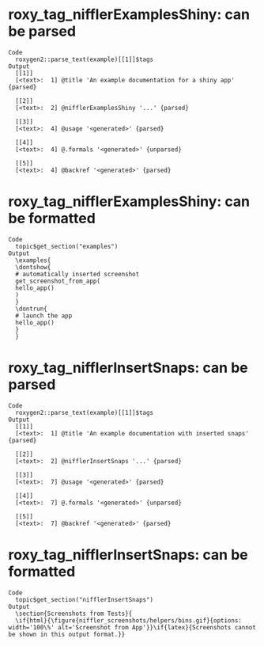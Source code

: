 # roxy_tag_nifflerExamplesShiny: can be parsed

    Code
      roxygen2::parse_text(example)[[1]]$tags
    Output
      [[1]]
      [<text>:  1] @title 'An example documentation for a shiny app' {parsed}
      
      [[2]]
      [<text>:  2] @nifflerExamplesShiny '...' {parsed}
      
      [[3]]
      [<text>:  4] @usage '<generated>' {parsed}
      
      [[4]]
      [<text>:  4] @.formals '<generated>' {unparsed}
      
      [[5]]
      [<text>:  4] @backref '<generated>' {parsed}
      

# roxy_tag_nifflerExamplesShiny: can be formatted

    Code
      topic$get_section("examples")
    Output
      \examples{
      \dontshow{
      # automatically inserted screenshot
      get_screenshot_from_app(
      hello_app()
      )
      }
      \dontrun{
      # launch the app
      hello_app()
      }
      } 

# roxy_tag_nifflerInsertSnaps: can be parsed

    Code
      roxygen2::parse_text(example)[[1]]$tags
    Output
      [[1]]
      [<text>:  1] @title 'An example documentation with inserted snaps' {parsed}
      
      [[2]]
      [<text>:  2] @nifflerInsertSnaps '...' {parsed}
      
      [[3]]
      [<text>:  7] @usage '<generated>' {parsed}
      
      [[4]]
      [<text>:  7] @.formals '<generated>' {unparsed}
      
      [[5]]
      [<text>:  7] @backref '<generated>' {parsed}
      

# roxy_tag_nifflerInsertSnaps: can be formatted

    Code
      topic$get_section("nifflerInsertSnaps")
    Output
      \section{Screenshots from Tests}{
      \if{html}{\figure{niffler_screenshots/helpers/bins.gif}{options: width='100\%' alt='Screenshot from App'}}\if{latex}{Screenshots cannot be shown in this output format.}}
       


